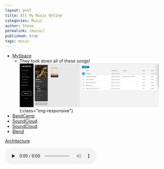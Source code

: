 ```yaml
---
layout: post
title: All My Music Online
categories: Music
author: Steve
permalink: /music/
published: true
tags: music
---
```

+ [MySpace](https://myspace.com/rafaeldelageto)
  + They took down all of these songs!
![MySpace took down all of these songs](/img/RafailDeLaGetoMyspace.png){:class="img-responsive"}
+ [BandCamp](https://zalbaag.bandcamp.com/)
+ [SoundCloud](https://soundcloud.com/steveshow4)
+ [SoundCloud](https://soundcloud.com/dino-lord-records)
+ [Blend](https://blend.io/steveshow4#_=_)





[Architecture](/architecture.mp3) 

<audio src="/architecture.mp3" preload="none" controls="controls"></audio>
